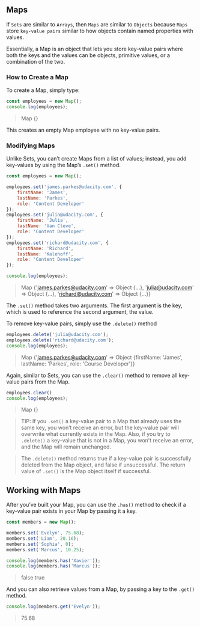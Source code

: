 ## Maps
If `Sets` are similar to `Arrays`, then `Maps` are similar to `Objects` because `Maps` store `key-value pairs` similar to how objects contain named properties with values.

Essentially, a Map is an object that lets you store key-value pairs where both the keys and the values can be objects, primitive values, or a combination of the two.

### How to Create a Map
To create a Map, simply type:

```js
const employees = new Map();
console.log(employees);
```
> Map {}

This creates an empty Map employee with no key-value pairs.

### Modifying Maps
Unlike Sets, you can’t create Maps from a list of values; instead, you add key-values by using the Map’s `.set()` method.

```js
const employees = new Map();

employees.set('james.parkes@udacity.com', { 
    firstName: 'James',
    lastName: 'Parkes',
    role: 'Content Developer' 
});
employees.set('julia@udacity.com', {
    firstName: 'Julia',
    lastName: 'Van Cleve',
    role: 'Content Developer'
});
employees.set('richard@udacity.com', {
    firstName: 'Richard',
    lastName: 'Kalehoff',
    role: 'Content Developer'
});

console.log(employees);
```
> Map {'james.parkes@udacity.com' => Object {...}, 'julia@udacity.com' => Object {...}, 'richard@udacity.com' => Object {...}}

The `.set()` method takes two arguments. The first argument is the key, which is used to reference the second argument, the value.

To remove key-value pairs, simply use the `.delete()` method
```js
employees.delete('julia@udacity.com');
employees.delete('richard@udacity.com');
console.log(employees);
```
> Map {'james.parkes@udacity.com' => Object {firstName: 'James', lastName: 'Parkes', role: 'Course Developer'}}

Again, similar to Sets, you can use the `.clear()` method to remove all key-value pairs from the Map.
```js
employees.clear()
console.log(employees);
```

> Map {}

> TIP: If you `.set()` a key-value pair to a Map that already uses the same key, you won’t receive an error, but the key-value pair will overwrite what currently exists in the Map. Also, if you try to `.delete()` a key-value that is not in a Map, you won’t receive an error, and the Map will remain unchanged.

> The `.delete()` method returns true if a key-value pair is successfully deleted from the Map object, and false if unsuccessful. The return value of `.set()` is the Map object itself if successful.

## Working with Maps

After you’ve built your Map, you can use the `.has()` method to check if a key-value pair exists in your Map by passing it a key.

```js
const members = new Map();

members.set('Evelyn', 75.68);
members.set('Liam', 20.16);
members.set('Sophia', 0);
members.set('Marcus', 10.25);

console.log(members.has('Xavier'));
console.log(members.has('Marcus'));
```
> false
> true

And you can also retrieve values from a Map, by passing a key to the `.get()` method.
```js
console.log(members.get('Evelyn'));
```
> 75.68
